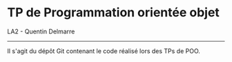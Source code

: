 # TP de Programmation orientée objet
LA2 - Quentin Delmarre
___

Il s'agit du dépôt Git contenant le code réalisé lors des TPs de POO.

